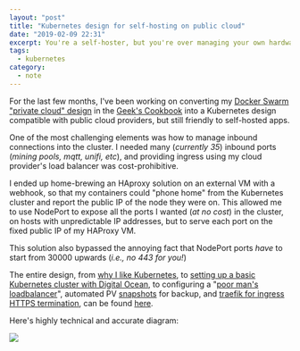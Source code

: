 ```yaml
---
layout: "post"
title: "Kubernetes design for self-hosting on public cloud"
date: "2019-02-09 22:31"
excerpt: You're a self-hoster, but you're over managing your own hardware? You want to learn Kubernetes? This cookbook is for you!
tags:
  - kubernetes
category:
  - note
---
```

For the last few months, I've been working on converting my [Docker Swarm "private cloud" design](https://geek-cookbook.funkypenguin.co.nz/ha-docker-swarm/design/) in the [Geek's Cookbook](https://geek-cookbook.funkypenguin.co.nz) into a Kubernetes design compatible with public cloud providers, but still friendly to self-hosted apps.

One of the most challenging elements was how to manage inbound connections into the cluster. I needed many (_currently 35_) inbound ports (_mining pools, mqtt, unifi, etc_), and providing ingress using my cloud provider's load balancer was cost-prohibitive.

I ended up home-brewing an HAproxy solution on an external VM with a webhook, so that my containers could "phone home" from the Kubernetes cluster and report the public IP of the node they were on. This allowed me to use NodePort to expose all the ports I wanted (_at no cost_) in the cluster, on hosts with unpredictable IP addresses, but to serve each port on the fixed public IP of my HAProxy VM.

This solution also bypassed the annoying fact that NodePort ports _have_ to start from 30000 upwards (_i.e., no 443 for you!_)

The entire design, from [why I like Kubernetes](https://geek-cookbook.funkypenguin.co.nz/kubernetes/start/), to [setting up a basic Kubernetes cluster with Digital Ocean](https://geek-cookbook.funkypenguin.co.nz/kubernetes/cluster/), to configuring a "[poor man's loadbalancer](https://geek-cookbook.funkypenguin.co.nz/kubernetes/loadbalancer/)", automated PV [snapshots](https://geek-cookbook.funkypenguin.co.nz/kubernetes/snapshots/) for backup, and [traefik for ingress HTTPS termination](https://geek-cookbook.funkypenguin.co.nz/kubernetes/traefik/), can be found [here](https://geek-cookbook.funkypenguin.co.nz/kubernetes/start/).

Here's highly technical and accurate diagram:

![](https://geek-cookbook.funkypenguin.co.nz/images/kubernetes-cluster-design.png)
